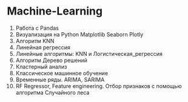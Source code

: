 # Machine-Learning

1. Работа с Pandas
2. Визуализация на Python Matplotlib Seaborn Plotly
3. Алгоритм KNN
4. Линейная регрессия
5. Линейные алгоритмы: KNN и Логистическая_регрессия
6. Алгоритм Дерево решений
7. Кластерный анализ
8. Классическое машинное обучение
9. Временные ряды. ARIMA, SARIMA
10. RF Regressor, Feature engineering. Отбор признаков с помощью алгоритма Случайного леса
